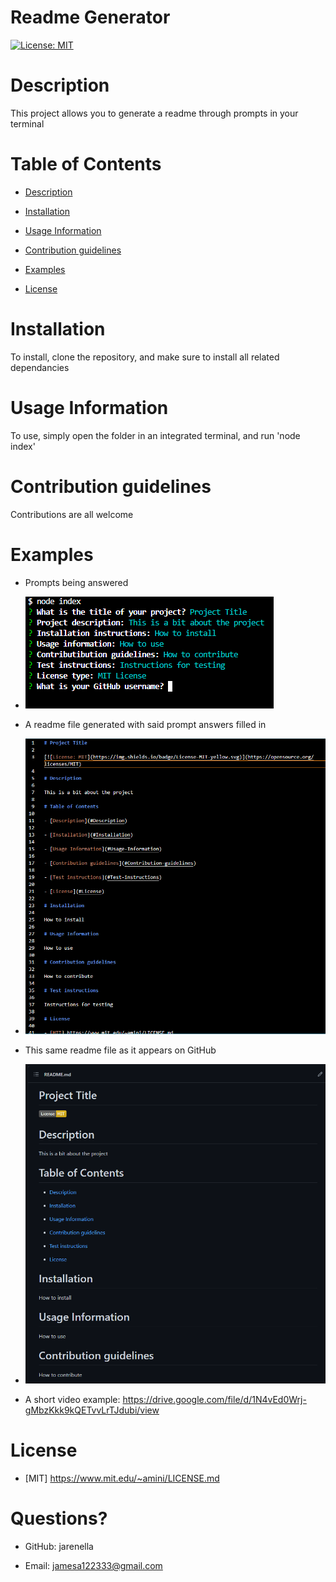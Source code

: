 # Readme Generator

[![License: MIT](https://img.shields.io/badge/License-MIT-yellow.svg)](https://opensource.org/licenses/MIT)

# Description

This project allows you to generate a readme through prompts in your terminal

# Table of Contents

- [Description](#Description)

- [Installation](#Installation)

- [Usage Information](#Usage-Information)

- [Contribution guidelines](#Contribution-guidelines)

- [Examples](#Examples)

- [License](#License)

# Installation

To install, clone the repository, and make sure to install all related dependancies

# Usage Information

To use, simply open the folder in an integrated terminal, and run 'node index'

# Contribution guidelines

Contributions are all welcome

# Examples

- Prompts being answered
- ![A command line showing this project's prompts all answered by the user](./imgs/screenshot1.png)

- A readme file generated with said prompt answers filled in
- ![A readme file generated from this project that matches the previously shown command line and prompt answers](./imgs/screenshot2.png)

- This same readme file as it appears on GitHub
- ![A GitHub readme matching the previously shown command line prompt answers generated through this project](./imgs/screenshot3.png)

- A short video example: https://drive.google.com/file/d/1N4vEd0Wrj-gMbzKkk9kQETvvLrTJdubi/view

# License
    
- [MIT] https://www.mit.edu/~amini/LICENSE.md


# Questions?

- GitHub: jarenella

- Email: jamesa122333@gmail.com


